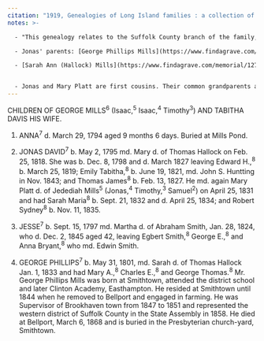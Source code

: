```yaml
---
citation: "1919, Genealogies of Long Island families : a collection of genealogies relating to the following Long Island families: Dickerson, Mitchill, Wickham, Carman, Raynor, Rushmore, Satterly, Hawkins, Arthur Smith, Mills, Howard, Lush, Greene, Compiled by Charles J. Werner, Mainly From Records Left By Benjamin F. Thompson, Historian of Long Island, p109, Logan Utah FamilySearch Library, familysearch.org."
notes: >-

  - "This genealogy relates to the Suffolk County branch of the family, descendants of TIMOTHY MILLS who settled at Smithtown in 1683. The other branch remained at Jamaica. Members of both branches were fairly numerous during the 18th and first half of the 19th centuries, but now are greatly reduced." (p105.)

  - Jonas' parents: [George Phillips Mills](https://www.findagrave.com/memorial/25193050/george-phillips-mills) (23 Aug 1765 to 18 Mar 1846) and [Tabitha Davis Mills](https://www.findagrave.com/memorial/103243323/tabitha-mills) (16 Feb 1774 to 11 Jan 1830).

  - [Sarah Ann (Hallock) Mills](https://www.findagrave.com/memorial/127233833/sarah-ann-mills) (29 Aug 1812 to 22 Apr 1897), who married Jonas Mills' brother [George Phillips Mills](https://www.findagrave.com/memorial/127233764/george-phillips-mills) (31 May 1801 to 06 Mar 1868) appears to be Mary Hallock's sister. Both appear to be referenced as daughters of [Thomas Hallock](https://www.findagrave.com/memorial/240646827/thomas-hallock) (11 Jul 1768 to 07 Jan 1854) of Smithtown. 


  - Jonas and Mary Platt are first cousins. Their common grandparents are [Isaac Mills](https://www.findagrave.com/memorial/68730036/isaac-mills) (19 Feb 1727 to 23 Apr 1783) and [Sarah (Phillips) Mills](https://www.findagrave.com/memorial/187300487/sarah-mills) (26 Feb 1731 to 29 Apr 1790). Isaac and Sarah's son [George Phillips Mills](https://www.findagrave.com/memorial/25193050/george-phillips-mills) (23 Aug 1765 to 18 Mar 1846) is Jonas' father and their daughter [Elizabeth (Mills) Mills](https://www.findagrave.com/memorial/68731488/elizabeth-mills) (? to 15 Jul 1826) is Mary Platt's mother.
---
```


CHILDREN OF GEORGE MILLS<sup>6</sup> (Isaac,<sup>5</sup> Isaac,<sup>4</sup> Timothy<sup>3</sup>) AND TABITHA DAVIS HIS WIFE. 

1. ANNA<sup>7</sup> d. March 29, 1794 aged 9 months 6 days. Buried at Mills Pond. 

2. JONAS DAVID<sup>7</sup> b. May 2, 1795 md. Mary d. of Thomas Hallock on Feb. 25, 1818. She was b. Dec. 8, 1798 and d. March 1827 leaving Edward H.,<sup>8</sup> b. March 25, 1819; Emily Tabitha,<sup>8</sup> b. June 19, 1821, md. John S. Huntting in Nov. 1843; and Thomas James<sup>8</sup> b. Feb. 13, 1827. He md. again Mary Platt d. of Jedediah Mills<sup>5</sup> (Jonas,<sup>4</sup> Timothy,<sup>3</sup> Samuel<sup>2</sup>) on April 25, 1831 and had Sarah Maria<sup>8</sup> b. Sept. 21, 1832 and d. April 25, 1834; and Robert Sydney<sup>8</sup> b. Nov. 11, 1835. 

3. JESSE<sup>7</sup> b. Sept. 15, 1797 md. Martha d. of Abraham Smith, Jan. 28, 1824, who d. Dec. 2, 1845 aged 42, leaving Egbert Smith,<sup>8</sup> George E.,<sup>8</sup> and Anna Bryant,<sup>8</sup> who md. Edwin Smith. 

4. GEORGE PHILLIPS<sup>7</sup> b. May 31, 1801, md. Sarah d. of Thomas Hallock Jan. 1, 1833 and had Mary A.,<sup>8</sup> Charles E.,<sup>8</sup> and George Thomas.<sup>8</sup> Mr. George Phillips Mills was born at Smithtown, attended the district school and later Clinton Academy, Easthampton. He resided at Smithtown until 1844 when he removed to Bellport and engaged in farming. He was Supervisor of Brookhaven town from 1847 to 1851 and represented the western district of Suffolk County in the State Assembly in 1858. He died at Bellport, March 6, 1868 and is buried in the Presbyterian church-yard, Smithtown.
